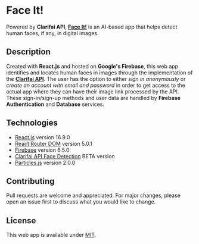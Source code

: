 # Face It!

Powered by **Clarifai API**, **[Face It!](https://face-it-app.firebaseapp.com)** is an AI-based app that helps detect human faces, if any, in digital images.

## Description

Created with **React.js** and hosted on **Google's Firebase**, this web app identifies and locates human faces in images through the implementation of the **[Clarifai API](https://www.clarifai.com)**. The user has the option to either _sign in anonymously_ or _create an account with email and password_ in order to get access to the actual app where they can have their image link processed by the API. These sign-in/sign-up methods and user data are handled by **Firebase Authentication** and **Database** services.

## Technologies

- [React.js](https://reactjs.org) version 16.9.0
- [React Router DOM](https://reacttraining.com/react-router/) version 5.0.1
- [Firebase](https://firebase.google.com) version 6.5.0
- [Clarifai API Face Detection](https://www.clarifai.com/models/face-detection-image-recognition-model-a403429f2ddf4b49b307e318f00e528b-detection#documentation) BETA version
- [Particles.js](https://github.com/VincentGarreau/particles.js/) version 2.0.0

## Contributing

Pull requests are welcome and appreciated. For major changes, please open an issue first to discuss what you would like to change.

## License

This web app is available under [MIT](https://choosealicense.com/licenses/mit/).
